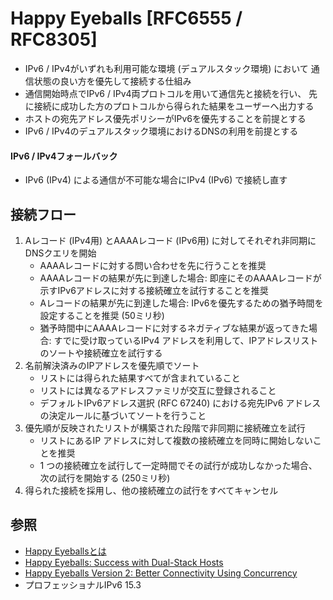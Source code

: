 # Happy Eyeballs [RFC6555 / RFC8305]
- IPv6 / IPv4がいずれも利用可能な環境 (デュアルスタック環境) において
  通信状態の良い方を優先して接続する仕組み
- 通信開始時点でIPv6 / IPv4両プロトコルを用いて通信先と接続を行い、
  先に接続に成功した方のプロトコルから得られた結果をユーザーへ出力する
- ホストの宛先アドレス優先ポリシーがIPv6を優先することを前提とする
- IPv6 / IPv4のデュアルスタック環境におけるDNSの利用を前提とする

#### IPv6 / IPv4フォールバック
- IPv6 (IPv4) による通信が不可能な場合にIPv4 (IPv6) で接続し直す

## 接続フロー
1. Aレコード (IPv4用) とAAAAレコード (IPv6用) に対してそれぞれ非同期にDNSクエリを開始
    - AAAAレコードに対する問い合わせを先に行うことを推奨
    - AAAAレコードの結果が先に到達した場合:
      即座にそのAAAAレコードが示すIPv6アドレスに対する接続確立を試行することを推奨
    - Aレコードの結果が先に到達した場合:
      IPv6を優先するための猶予時間を設定することを推奨 (50ミリ秒)
    - 猶予時間中にAAAAレコードに対するネガティブな結果が返ってきた場合:
      すでに受け取っているIPv4 アドレスを利用して、IPアドレスリストのソートや接続確立を試行する
2. 名前解決済みのIPアドレスを優先順でソート
    - リストには得られた結果すべてが含まれていること
    - リストには異なるアドレスファミリが交互に登録されること
    - デフォルトIPv6アドレス選択 (RFC 67240) における宛先IPv6 アドレスの決定ルールに基づいてソートを行うこと
3. 優先順が反映されたリストが構築された段階で非同期に接続確立を試行
    - リストにあるIP アドレスに対して複数の接続確立を同時に開始しないことを推奨
    - 1 つの接続確立を試行して一定時間でその試行が成功しなかった場合、次の試行を開始する (250ミリ秒)
4. 得られた接続を採用し、他の接続確立の試行をすべてキャンセル

## 参照
- [Happy Eyeballsとは](https://www.nic.ad.jp/ja/basics/terms/happy-eyeballs.html)
- [Happy Eyeballs: Success with Dual-Stack Hosts](https://www.ietf.org/rfc/rfc6555.txt)
- [Happy Eyeballs Version 2: Better Connectivity Using Concurrency](https://www.ietf.org/rfc/rfc8305.txt)
- プロフェッショナルIPv6 15.3
